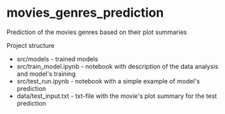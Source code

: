 # movies_genres_prediction
 Prediction of the movies genres based on their plot summaries

 Project structure
 * src/models - trained models
 * src/train_model.ipynb - notebook with description of the data analysis and model's training
 * src/test_run.ipynb - notebook with a simple example of model's prediction
 * data/test_input.txt - txt-file with the movie's plot summary for the test prediction
 
